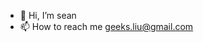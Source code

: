 - 👋 Hi, I’m sean
- 📫 How to reach me geeks.liu@gmail.com

<!---
sean0823/sean0823 is a ✨ special ✨ repository because its `README.md` (this file) appears on your GitHub profile.
You can click the Preview link to take a look at your changes.
--->
